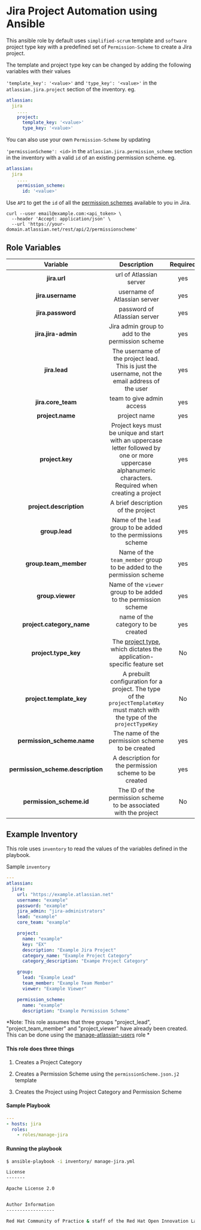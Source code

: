 # Jira Project Automation using Ansible
This ansible role by default uses `simplified-scrum` template and `software` project type key  with a predefined set of  `Permission-Scheme`  to create a Jira project.

The template and project type key can be changed by adding the following variables with their values

`'template_key': '<value>'` and `'type_key': '<value>'`
in the `atlassian.jira.project` section of the inventory.
eg.
```yaml
atlassian:
  jira
    ....
    project:
      template_key: '<value>'
      type_key: '<value>'
```    

You can also use your own `Permission-Scheme` by updating

`'permissionScheme': <id>`  in the `atlassian.jira.permission_scheme` section in the inventory with a valid `id` of an existing permission scheme.
eg.
```yaml
atlassian:
  jira
    ....
    permission_scheme:
      id: '<value>'
```    

Use `API` to get the `id` of all the [permission schemes](https://developer.atlassian.com/cloud/jira/platform/rest/#api-api-2-permissionscheme-get) available to you in Jira.

```curl
curl --user email@example.com:<api_token> \
  --header 'Accept: application/json' \
  --url 'https://your-domain.atlassian.net/rest/api/2/permissionscheme'
```
## Role Variables

| Variable | Description | Required | Defaults |
|:--------:|:-----------:|:--------:|:--------:|
|**jira.url**| url of Atlassian server | yes | N/A |
|**jira.username**| username of Atlassian server | yes | N/A |
|**jira.password**| password of Atlassian server | yes | N/A |
|**jira.jira-admin**| Jira admin group to add to the permission scheme | yes| N/A |
|**jira.lead**| The username of the project lead. This is just the username, not the email address of the user | yes | N/A |
|**jira.core_team**| team to give admin access | yes | N/A |
|**project.name**| project name | yes | N/A |
|**project.key**| Project keys must be unique and start with an uppercase letter followed by one or more uppercase alphanumeric characters. Required when creating a project | yes | N/A |
|**project.description**| A brief description of the project| yes | N/A |
|**group.lead**| Name of the `lead` group to be added to the permissions scheme | yes | N/A |
|**group.team_member**| Name of the `team_member` group to be added to the permission scheme  | yes | N/A |
|**group.viewer**| Name of the `viewer` group to be added to the permission scheme | yes | N/A |
|**project.category_name**| name of the category to be created | yes | N/A |
|**project.type_key**| The [project type](https://confluence.atlassian.com/x/GwiiLQ?_ga=2.202449363.314925215.1531670255-653786702.1531337567#Jiraapplicationsoverview-Productfeaturesandprojecttypes), which dictates the application-specific feature set | No | `software` |
|**project.template_key**| A prebuilt configuration for a project. The type of the `projectTemplateKey` must match with the type of the `projectTypeKey`| No | `com.pyxis.greenhopper.jira:gh-simplified-scrum` |
|**permission_scheme.name**| The name of the permission scheme to be created | yes | N/A |
|**permission_scheme.description**| A description for the permission scheme to be created | yes | N/A |
|**permission_scheme.id**| The ID of the permission scheme to be associated with the project | No | `Permission Scheme Created by the role` |


## Example Inventory
This role uses `inventory` to read the values of the variables defined in the playbook.


Sample `inventory`
```yaml
---
atlassian:
  jira:
    url: "https://example.atlassian.net"
    username: "example"
    password: "example"
    jira_admin: "jira-administrators"
    lead: "example"
    core_team: "example"

    project:
      name: "example"
      key: "EX"
      description: "Example Jira Project"
      category_name: "Example Project Category"
      category_description: "Exampe Project Category"

    group:
      lead: "Example Lead"
      team_member: "Example Team Member"
      viewer: "Example Viewer"

    permission_scheme:
      name: "example"
      description: "Example Permission Scheme"
```

*Note:
This role  assumes that three groups "project_lead", "project_team_member" and "project_viewer" have already been created. This can be done using the [manage-atlassian-users](../user-management/manage-atlassian-users) role *

#### This role does three things
1.  Creates a Project Category

2.  Creates a Permission Scheme using the `permissionScheme.json.j2` template

3.  Creates the Project using Project Category and Permission Scheme


#### Sample Playbook
```yaml
---
- hosts: jira
  roles:
    - roles/manage-jira
```

#### Running the playbook

```bash
$ ansible-playbook -i inventory/ manage-jira.yml

License
-------

Apache License 2.0


Author Information
------------------

Red Hat Community of Practice & staff of the Red Hat Open Innovation Labs.
